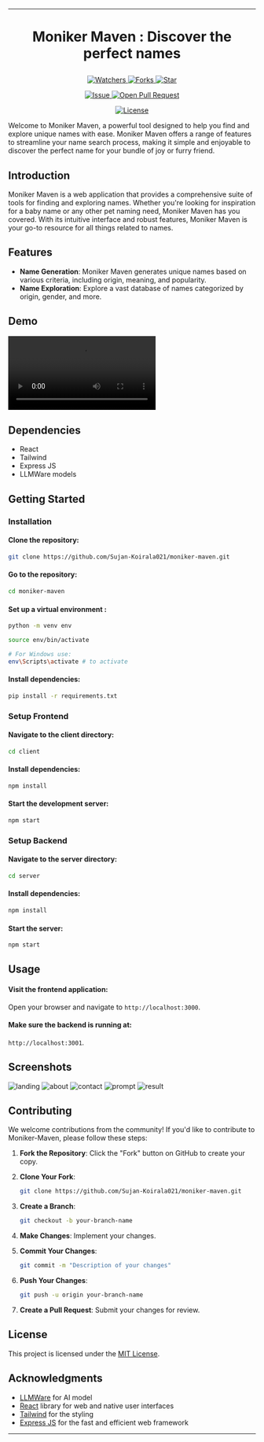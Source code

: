 

---

# <p align="center">Moniker Maven</span> : Discover the perfect names</p>
<p align="center">
    <p align="center">
        <a href="https://github.com/Sujan-Koirala021/moniker-maven" target="blank">
            <img src="https://img.shields.io/github/watchers/Sujan-Koirala021/moniker-maven?style=for-the-badge&logo=appveyor" alt="Watchers"/>
        </a>
        <a href="https://github.com/Sujan-Koirala021/moniker-maven" target="blank">
            <img src="https://img.shields.io/github/forks/Sujan-Koirala021/moniker-maven?style=for-the-badge&logo=appveyor" alt="Forks"/>
        </a>
        <a href="https://github.com/Sujan-Koirala021/moniker-maven/stargazers" target="blank">
            <img src="https://img.shields.io/github/stars/Sujan-Koirala021/moniker-maven?style=for-the-badge&logo=appveyor" alt="Star"/>
        </a>
    </p>
    <p align="center">
        <a href="https://github.com/Sujan-Koirala021/moniker-maven/issues" target="blank">
            <img src="https://img.shields.io/github/issues/Sujan-Koirala021/moniker-maven?style=for-the-badge&logo=appveyor" alt="Issue"/>
        </a>
        <a href="https://github.com/Sujan-Koirala021/moniker-maven/pulls" target="blank">
            <img src="https://img.shields.io/github/issues-pr/Sujan-Koirala021/moniker-maven?style=for-the-badge&logo=appveyor" alt="Open Pull Request"/>
        </a>
    </p>
    <p align="center">
        <a href="https://github.com/Sujan-Koirala021/moniker-maven/blob/master/LICENSE" target="blank">
            <img src="https://img.shields.io/github/license/Sujan-Koirala021/moniker-maven?style=for-the-badge&logo=appveyor" alt="License" />
        </a>
    </p>
</p>

Welcome to Moniker Maven, a powerful tool designed to help you find and explore unique names with ease. Moniker Maven offers a range of features to streamline your name search process, making it simple and enjoyable to discover the perfect name for your bundle of joy or furry friend.


## Introduction
Moniker Maven is a web application that provides a comprehensive suite of tools for finding and exploring names. Whether you're looking for inspiration for a baby name or any other pet naming need, Moniker Maven has you covered. With its intuitive interface and robust features, Moniker Maven is your go-to resource for all things related to names.


## Features

- **Name Generation**: Moniker Maven generates unique names based on various criteria, including origin, meaning, and popularity.
- **Name Exploration**: Explore a vast database of names categorized by origin, gender, and more.

## Demo
<video src=""></video>

## Dependencies
- React
- Tailwind
- Express JS
- LLMWare models

## Getting Started

### Installation

#### Clone the repository:
```bash
git clone https://github.com/Sujan-Koirala021/moniker-maven.git
```
#### Go to the repository:
```bash
cd moniker-maven
```

#### Set up a virtual environment :
```bash
python -m venv env

source env/bin/activate 

# For Windows use:
env\Scripts\activate # to activate
```

#### Install dependencies:
```bash
pip install -r requirements.txt
```


### Setup Frontend 

#### Navigate to the client directory:
```bash
cd client
```

#### Install dependencies:
```bash
npm install
```

#### Start the development server:
```bash
npm start
```

### Setup Backend 

#### Navigate to the server directory:
```bash
cd server
```

#### Install dependencies:
```bash
npm install
```

#### Start the  server:
```bash
npm start
```

## Usage

#### Visit the frontend application:
Open your browser and navigate to `http://localhost:3000`.

#### Make sure the backend is running at:
`http://localhost:3001`.


## Screenshots

![landing](https://github.com/Sujan-Koirala021/moniker-maven/assets/84112374/dad74a1d-53e2-40d7-802b-bc545139b9fa)
![about](https://github.com/Sujan-Koirala021/moniker-maven/assets/84112374/28317848-27ed-494e-9bf9-42e59c54fb67)
![contact](https://github.com/Sujan-Koirala021/moniker-maven/assets/84112374/f103f3c0-f3e7-4489-828e-8492bdf8019b)
![prompt](https://github.com/Sujan-Koirala021/moniker-maven/assets/84112374/7cbb5f4a-6d20-4b02-b50c-2529872b6cb7)
![result](https://github.com/Sujan-Koirala021/moniker-maven/assets/84112374/f2a36447-c814-4245-9b6f-abc76cdbd418)


## Contributing

We welcome contributions from the community! If you'd like to contribute to Moniker-Maven, please follow these steps:

1. **Fork the Repository**: Click the "Fork" button on GitHub to create your copy.

2. **Clone Your Fork**:
   ```bash
   git clone https://github.com/Sujan-Koirala021/moniker-maven.git
   ```

3. **Create a Branch**:
   ```bash
   git checkout -b your-branch-name
   ```

4. **Make Changes**: Implement your changes.

5. **Commit Your Changes**:
   ```bash
   git commit -m "Description of your changes"
   ```

6. **Push Your Changes**:
   ```bash
   git push -u origin your-branch-name
   ```

7. **Create a Pull Request**: Submit your changes for review.

## License

This project is licensed under the [MIT License](LICENSE).

## Acknowledgments

- [LLMWare](https://www.llmware.ai/) for AI model
- [React](https://reactjs.org/) library for web and native user interfaces
- [Tailwind](https://tailwindcss.com/) for the styling
- [Express JS](https://expressjs.com/) for the fast and efficient web framework


---

